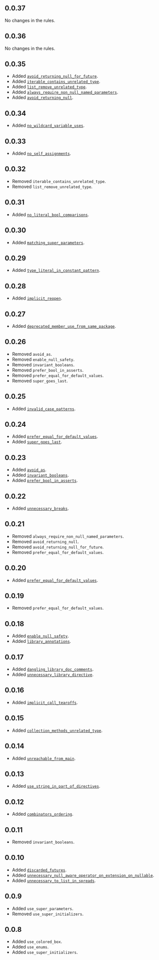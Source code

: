 ## 0.0.37
No changes in the rules.

## 0.0.36
No changes in the rules.

## 0.0.35
- Added [`avoid_returning_null_for_future`](https://dart-lang.github.io/linter/lints/avoid_returning_null_for_future.html).
- Added [`iterable_contains_unrelated_type`](https://dart-lang.github.io/linter/lints/iterable_contains_unrelated_type.html).
- Added [`list_remove_unrelated_type`](https://dart-lang.github.io/linter/lints/list_remove_unrelated_type.html).
- Added [`always_require_non_null_named_parameters`](https://dart-lang.github.io/linter/lints/always_require_non_null_named_parameters.html).
- Added [`avoid_returning_null`](https://dart-lang.github.io/linter/lints/avoid_returning_null.html).


## 0.0.34
- Added [`no_wildcard_variable_uses`](https://dart-lang.github.io/linter/lints/no_wildcard_variable_uses.html).


## 0.0.33
- Added [`no_self_assignments`](https://dart-lang.github.io/linter/lints/no_self_assignments.html).


## 0.0.32

- Removed `iterable_contains_unrelated_type`.
- Removed `list_remove_unrelated_type`.

## 0.0.31
- Added [`no_literal_bool_comparisons`](https://dart-lang.github.io/linter/lints/no_literal_bool_comparisons.html).


## 0.0.30
- Added [`matching_super_parameters`](https://dart-lang.github.io/linter/lints/matching_super_parameters.html).


## 0.0.29
- Added [`type_literal_in_constant_pattern`](https://dart-lang.github.io/linter/lints/type_literal_in_constant_pattern.html).


## 0.0.28
- Added [`implicit_reopen`](https://dart-lang.github.io/linter/lints/implicit_reopen.html).


## 0.0.27
- Added [`deprecated_member_use_from_same_package`](https://dart-lang.github.io/linter/lints/deprecated_member_use_from_same_package.html).


## 0.0.26

- Removed `avoid_as`.
- Removed `enable_null_safety`.
- Removed `invariant_booleans`.
- Removed `prefer_bool_in_asserts`.
- Removed `prefer_equal_for_default_values`.
- Removed `super_goes_last`.

## 0.0.25
- Added [`invalid_case_patterns`](https://dart-lang.github.io/linter/lints/invalid_case_patterns.html).


## 0.0.24
- Added [`prefer_equal_for_default_values`](https://dart-lang.github.io/linter/lints/prefer_equal_for_default_values.html).
- Added [`super_goes_last`](https://dart-lang.github.io/linter/lints/super_goes_last.html).


## 0.0.23
- Added [`avoid_as`](https://dart-lang.github.io/linter/lints/avoid_as.html).
- Added [`invariant_booleans`](https://dart-lang.github.io/linter/lints/invariant_booleans.html).
- Added [`prefer_bool_in_asserts`](https://dart-lang.github.io/linter/lints/prefer_bool_in_asserts.html).


## 0.0.22
- Added [`unnecessary_breaks`](https://dart-lang.github.io/linter/lints/unnecessary_breaks.html).


## 0.0.21

- Removed `always_require_non_null_named_parameters`.
- Removed `avoid_returning_null`.
- Removed `avoid_returning_null_for_future`.
- Removed `prefer_equal_for_default_values`.

## 0.0.20
- Added [`prefer_equal_for_default_values`](https://dart-lang.github.io/linter/lints/prefer_equal_for_default_values.html).


## 0.0.19

- Removed `prefer_equal_for_default_values`.

## 0.0.18
- Added [`enable_null_safety`](https://dart-lang.github.io/linter/lints/enable_null_safety.html).
- Added [`library_annotations`](https://dart-lang.github.io/linter/lints/library_annotations.html).


## 0.0.17
- Added [`dangling_library_doc_comments`](https://dart-lang.github.io/linter/lints/dangling_library_doc_comments.html).
- Added [`unnecessary_library_directive`](https://dart-lang.github.io/linter/lints/unnecessary_library_directive.html).


## 0.0.16
- Added [`implicit_call_tearoffs`](https://dart-lang.github.io/linter/lints/implicit_call_tearoffs.html).


## 0.0.15
- Added [`collection_methods_unrelated_type`](https://dart-lang.github.io/linter/lints/collection_methods_unrelated_type.html).


## 0.0.14
- Added [`unreachable_from_main`](https://dart-lang.github.io/linter/lints/unreachable_from_main.html).


## 0.0.13
- Added [`use_string_in_part_of_directives`](https://dart-lang.github.io/linter/lints/use_string_in_part_of_directives.html).


## 0.0.12
- Added [`combinators_ordering`](https://dart-lang.github.io/linter/lints/combinators_ordering.html).


## 0.0.11

- Removed `invariant_booleans`.

## 0.0.10
- Added [`discarded_futures`](https://dart-lang.github.io/linter/lints/discarded_futures.html).
- Added [`unnecessary_null_aware_operator_on_extension_on_nullable`](https://dart-lang.github.io/linter/lints/unnecessary_null_aware_operator_on_extension_on_nullable.html).
- Added [`unnecessary_to_list_in_spreads`](https://dart-lang.github.io/linter/lints/unnecessary_to_list_in_spreads.html).


## 0.0.9
- Added `use_super_parameters`.
- Removed `use_super_initializers`.

## 0.0.8
- Added `use_colored_box`.
- Added `use_enums`.
- Added `use_super_initializers`.
  
  
  
  
  
  
  
  
  
  
  
  
  
  
  
  
  
  
  
  
  
  
  
  
  
  
  
  